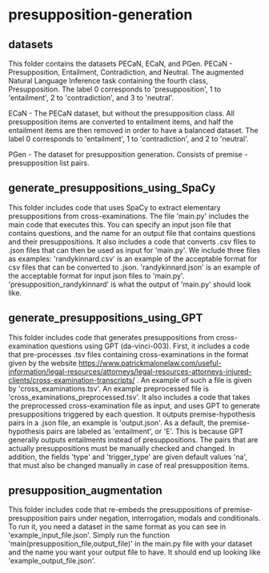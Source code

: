 # presupposition-generation

## datasets

This folder contains the datasets PECaN, ECaN, and PGen.
  PECaN - Presupposition, Entailment, Contradiction, and Neutral. 
          The augmented Natural Language Inference task containing the fourth class, Presupposition.
          The label 0 corresponds to 'presupposition', 1 to 'entailment', 2 to 'contradiction', and 3 to 'neutral'.

  ECaN - The PECaN dataset, but without the presupposition class. All presupposition items are converted to entailment items, and half the entailment items are then removed           in order to have a balanced dataset.
         The label 0 corresponds to 'entailment', 1 to 'contradiction', and 2 to 'neutral'.

  PGen - The dataset for presupposition generation. Consists of premise - presupposition list pairs. 

## generate_presuppositions_using_SpaCy

This folder includes code that uses SpaCy to extract elementary presuppositions from cross-examinations. 
The file 'main.py' includes the main code that executes this. You can specify an input json file that contains questions, and the name for an output file that contains questions and their presuppositions.
It also includes a code that converts .csv files to .json files that can then be used as input for 'main.py'.
We include three files as examples: 'randykinnard.csv' is an example of the acceptable format for csv files that can be converted to .json.
'randykinnard.json' is an example of the acceptable format for input json files to 'main.py'.
'presupposition_randykinnard' is what the output of 'main.py' should look like.

## generate_presuppositions_using_GPT

This folder includes code that generates presuppositions from cross-examination questions using GPT (da-vinci-003).
First, it includes a code that pre-processes .tsv files containing cross-examinations in the format given by the website https://www.patrickmalonelaw.com/useful-information/legal-resources/attorneys/legal-resources-attorneys-injured-clients/cross-examination-transcripts/ . An example of such a file is given by 'cross_examinations.tsv'. An example preprocessed file is 'cross_examinations_preprocessed.tsv'.
It also includes a code that takes the preprocessed cross-examination file as input, and uses GPT to generate presuppositions triggered by each question. It outputs
premise-hypothesis pairs in a .json file, an example is 'output.json'.
As a default, the premise-hypothesis pairs are labeled as 'entailment', or 'E'. This is because GPT generally outputs entailments instead of presuppositions. The pairs that are actually presuppositions must be manually checked and changed. In addition, the fields 'type' and 'trigger_type' are given default values 'na', that must also be changed manually in case of real presupposition items.

## presupposition_augmentation

This folder includes code that re-embeds the presuppositions of premise-presupposition pairs under negation, interrogation, modals and conditionals.
To run it, you need a dataset in the same format as you can see in 'example_input_file.json'.
Simply run the function 'main(presupposition_file,output_file)' in the main.py file with your dataset and the name you want your output file to have.
It should end up looking like 'example_output_file.json'.
